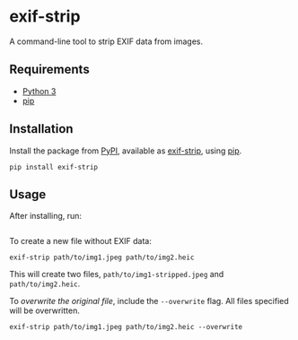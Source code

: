 # exif-strip

A command-line tool to strip EXIF data from images.

## Requirements

- [Python 3](https://python.org)
- [pip](https://packaging.python.org/tutorials/installing-packages/)

## Installation

Install the package from [PyPI](https://pypi.org), available as [exif-strip](https://pypi.org/project/exif-strip/), using [pip](https://packaging.python.org/tutorials/installing-packages/).

```shell
pip install exif-strip
```

## Usage


After installing, run:
```shell

```

To create a new file without EXIF data:

```shell
exif-strip path/to/img1.jpeg path/to/img2.heic
```

This will create two files, `path/to/img1-stripped.jpeg` and `path/to/img2.heic`.

To *overwrite the original file*, include the `--overwrite` flag. All files specified will be overwritten.

```shell
exif-strip path/to/img1.jpeg path/to/img2.heic --overwrite
```
